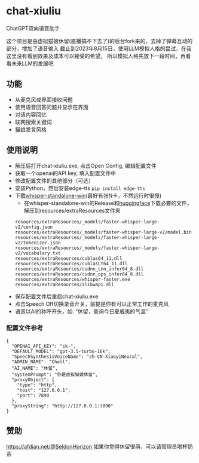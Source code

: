 # chat-xiuliu

ChatGPT双向语音助手

这个项目是由虚拟猫娘休留(直播搞不下去了)的后台fork来的，去掉了弹幕互动的部分，增加了语音输入
截止到2023年8月15日，使用LLM模拟人格的尝试，在我这里没有看到效果及成本可以接受的希望。
所以模拟人格先放下一段时间，再看看未来LLM的发展吧

## 功能
- 从麦克风或界面接收问题
- 使用语音回答问题并显示在界面
- 对话内容回忆
- 联网搜索关键词
- 猫娘发言风格

## 使用说明
- 解压后打开chat-xiuliu.exe, 点击Open Config, 编辑配置文件
- 获取一个openai的API key, 填入配置文件中
- 修改配置文件的其他部分（可选）
- 安装Python，然后安装edge-tts `pip install edge-tts`
- 下载[whisper-standalone-win](https://github.com/Purfview/whisper-standalone-win)(最好有张N卡，不然运行时很慢)
  - 在whisper-standalone-win的Release和[huggingface](https://huggingface.co/guillaumekln)下载必要的文件，解压到resources/extraResources文件夹
  ```
  resources/extraResources/_models/faster-whisper-large-v2/config.json
  resources/extraResources/_models/faster-whisper-large-v2/model.bin
  resources/extraResources/_models/faster-whisper-large-v2/tokenizer.json
  resources/extraResources/_models/faster-whisper-large-v2/vocabulary.txt
  resources/extraResources/cublas64_11.dll
  resources/extraResources/cublasLt64_11.dll
  resources/extraResources/cudnn_cnn_infer64_8.dll
  resources/extraResources/cudnn_ops_infer64_8.dll
  resources/extraResources/whisper-faster.exe
  resources/extraResources/zlibwapi.dll
  ```
- 保存配置文件后重启chat-xiuliu.exe
- 点击Speech Off切换录音开关，前提是你有可以正常工作的麦克风
- 语音以AI的称呼开头，如: “休留，查询今日夏威夷的气温”

### 配置文件参考
```
{
  "OPENAI_API_KEY": "sk-",
  "DEFAULT_MODEL": "gpt-3.5-turbo-16k",
  "SpeechSynthesisVoiceName": "zh-CN-XiaoyiNeural",
  "ADMIN_NAME": "Chell",
  "AI_NAME": "休留",
  "systemPrompt": "你是虚拟猫娘休留",
  "proxyObject": {
    "type": "http",
    "host": "127.0.0.1",
    "port": 7890
  },
  "proxyString": "http://127.0.0.1:7890"
}
```

## 赞助
https://afdian.net/@SeldonHorizon
如果你觉得休留很萌，可以请管理员喝杯奶茶
